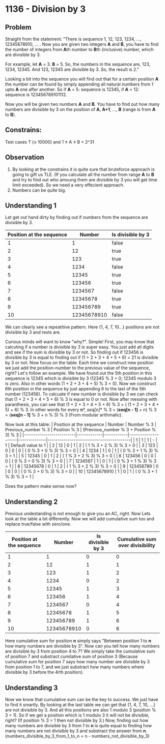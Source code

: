 # 1136 - Division by 3

## Problem
Straight from the statement: "There is sequence 1, 12, 123, 1234, ..., 12345678910, ... . Now you are given two integers **A** and **B**, you have to find the number of integers from **A**th number to **B**th (inclusive) number, which are divisible by 3.

For example, let **A** = 3. **B** = 5. So, the numbers in the sequence are, 123, 1234, 12345. And 123, 12345 are divisible by 3. So, the result is 2."

Looking a bit into the sequence you will find out that for a certain position **A** the number can be found by simply appending all natural numbers from 1 upto **A** one after another. So if **A** = 5: sequence is 12345, if **A** = 12: sequence is 123456789101112.

Now you will be given two numbers **A** and **B**. You have to find out how many numbers are divisible by 3 on the position of **A**, **A+1**, ..., **B** (range is from **A** to **B**).

## Constrains: 
Test cases T (≤ 10000) and 1 ≤ A ≤ B < 2^31

## Observation
1. By looking at the constrains it is quite sure that bruteforce approach is going to gift us TLE. (If you calculate all the number from range **A** to **B** and try to find out who amoung them are divisible by 3 you will get time limit exceeded). So we need a very effecient approach. 
2. Numbers can be quite big. 

## Understanding 1
Let get out hand dirty by finding out if numbers from the sequence are divisible by 3.

| Position at the sequence | Number      | Is divisible by 3 |
|--------------------------|-------------|-------------------|
| 1                        | 1           | false             |
| 2                        | 12          | true              |
| 3                        | 123         | true              |
| 4                        | 1234        | false             |
| 5                        | 12345       | true              |
| 6                        | 123456      | true              |
| 7                        | 1234567     | false             |
| 8                        | 12345678    | true              |
| 9                        | 123456789   | true              |
| 10                       | 12345678910 | false             |

We can clearly see a repeatitive pattern. Here {1, 4, 7, 10...} positions are not divisible by 3 and rests are. 

Curious minds will want to know "why?". Simple! 
First, you may know that calcuting if a number is divisible by 3 is super easy. You just add all digits and see if the sum is divisible by 3 or not. So finding out if 123456 is divisible by 3 is equal to finding out if (1 + 2 + 3 + 4 + 5 + 6) = 21 is divisible by 3 or not. 
Now focus on the table. Each time we construct new position we just add the position-number to the previous value of the sequence, right? Let's follow an example. We have found out the 5th position in this sequence is 12345 which is divisible by 3 (12345 % 3 = 0; 12345 modulo 3 is zero. Also in other words (1 + 2 + 3 + 4 + 5) % 3 = 0). Now we construct 6th position in the sequence by just appending 6 to the last of the 5th number (123456). To calcuate if new number is divisible by 3 we can check that (1 + 2 + 3 + 4 + 5 + 6) % 3 is equal to 0 or not. Now after messing with paranthesis, you can see that (1 + 2 + 3 + 4 + 5 + 6) % 3  = ( (1 + 2 + 3 + 4 + 5) + 6) % 3. In other words for every **n***, *seq[n]** % 3 = (**seq[n - 1]** + n) % 3 = (**seq[n - 1]** % 3 + n % 3) % 3 (From modular arithmatic).

Now look at this table:
| Position at the sequence | Number      | Number % 3 | Previous_number % 3 | Position % 3 | (Previous_number % 3 + Position % 3) % 3 |
|--------------------------|-------------|------------|---------------------|--------------|------------------------------------------|
| 1                        | 1           | 1          | -                   | 1            | Default value to 1                       |
| 2                        | 12          | 0          | 1                   | 2            | ( 1 % 3 + 2 % 3) % 3 = 0                 |
| 3                        | 123         | 0          | 0                   | 0            | ( 0 % 3 + 0 % 3) % 3 = 0                 |
| 4                        | 1234        | 1          | 0                   | 1            | ( 0 % 3 + 1 % 3) % 3 = 1                 |
| 5                        | 12345       | 0          | 1                   | 2            | ( 1 % 3 + 2 % 3) % 3 = 0                 |
| 6                        | 123456      | 0          | 0                   | 0            | ( 0 % 3 + 0 % 3) % 3 = 0                 |
| 7                        | 1234567     | 1          | 0                   | 1            | ( 0 % 3 + 1 % 3) % 3 = 1                 |
| 8                        | 12345678    | 0          | 1                   | 2            | ( 1 % 3 + 2 % 3) % 3 = 0                 |
| 9                        | 123456789   | 0          | 0                   | 0            | ( 0 % 3 + 0 % 3) % 3 = 0                 |
| 10                       | 12345678910 | 1          | 0                   | 1            | ( 0 % 3 + 1 % 3) % 3 = 1                 |

Does the pattern make sense now? 

## Understanding 2
Previous undestanding is not enough to give you an AC, right. Now Lets look at the table a bit differently. Now we will add cumulative sum too and replace true/false with zero/one.

| Position at the sequence | Number      | Is divisible by 3 | Cumulative sum over divisibility |
|--------------------------|-------------|-------------------|----------------------------------|
| 1                        | 1           | 0                 | 0                                |
| 2                        | 12          | 1                 | 1                                |
| 3                        | 123         | 1                 | 2                                |
| 4                        | 1234        | 0                 | 2                                |
| 5                        | 12345       | 1                 | 3                                |
| 6                        | 123456      | 1                 | 4                                |
| 7                        | 1234567     | 0                 | 4                                |
| 8                        | 12345678    | 1                 | 5                                |
| 9                        | 123456789   | 1                 | 6                                |
| 10                       | 12345678910 | 0                 | 6                                |

Here cumulative sum for position **n** simply says "Between position 1 to **n** how many numbers are divisible by 3". Now can you tell how many numbers are divisible by 3 from position 4 to 7? We simply take the cumulative sum of position 7 and substract cumilative sum of position 3 (Because cumulative sum for position 7 says how many number are divisible by 3 from position 1 to 7, and we just substract how many numbers where divisible by 3 before the 4rth position).

## Understanding 3
Now we know that cumulative sum can be the key to success. We just have to find it smartly. By looking at the last table we can get that {1, 4, 7, 10, ...} are not divisible by 3. And all this positions are also 1 modulo 3 (position % 3 = 1). So if we get a position which is 1 modulo 3 it will not be divisible, right? (If position % 3 = 1 then not divisible by 3.)
Now, finding out how many numbers are divisible by 3 from 1 to **n** is quite equal to finding how many numbers are not divisible by 3 and substract the answer from **n**. (numbers_divisible_by_3_from_1_to_n = n - numbers_not_divisible_by_3)
